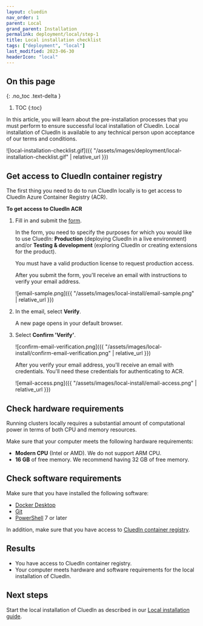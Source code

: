 ```yaml
---
layout: cluedin
nav_order: 1
parent: Local
grand_parent: Installation
permalink: deployment/local/step-1
title: Local installation checklist
tags: ["deployment", "local"]
last_modified: 2023-06-30
headerIcon: "local"
---
```

## On this page
{: .no_toc .text-delta }
1. TOC
{:toc}

In this article, you will learn about the pre-installation processes that you must perform to ensure successful local installation of CluedIn. Local installation of CluedIn is available to any technical person upon acceptance of our terms and conditions.

![local-installation-checklist.gif]({{ "/assets/images/deployment/local-installation-checklist.gif" | relative_url }})

## Get access to CluedIn container registry

The first thing you need to do to run CluedIn locally is to get access to CluedIn Azure Container Registry (ACR).

**To get access to CluedIn ACR**

1. Fill in and submit the [form](https://forms.office.com/pages/responsepage.aspx?id=YSiu9fyznUSp50nBTQEawIEsLHex0dtAnRBIgXFdeu5UQ0ZFWU0wUFI4N1lDMkRRSFpPSUg2QjdSWCQlQCN0PWcu).

    In the form, you need to specify the purposes for which you would like to use CluedIn: **Production** (deploying CluedIn in a live environment) and/or **Testing & development** (exploring CluedIn or creating extensions for the product).

    You must have a valid production license to request production access.

    After you submit the form, you'll receive an email with instructions to verify your email address.
    
    ![email-sample.png]({{ "/assets/images/local-install/email-sample.png" | relative_url }})

1. In the email, select **Verify**.

    A new page opens in your default browser.

1. Select **Confirm 'Verify'**.

    ![confirm-email-verification.png]({{ "/assets/images/local-install/confirm-email-verification.png" | relative_url }})
    
    After you verify your email address, you'll receive an email with credentials. You'll need these credentials for authenticating to ACR.

    ![email-access.png]({{ "/assets/images/local-install/email-access.png" | relative_url }})

## Check hardware requirements

Running clusters locally requires a substantial amount of computational power in terms of both CPU and memory resources.

Make sure that your computer meets the following hardware requirements:

- **Modern CPU** (Intel or AMD). We do not support ARM CPU.
- **16 GB** of free memory. We recommend having 32 GB of free memory.

## Check software requirements

Make sure that you have installed the following software:

- [Docker Desktop](https://www.docker.com/products/docker-desktop/)
- [Git](https://gitforwindows.org/)
- [PowerShell](https://learn.microsoft.com/en-us/powershell/scripting/install/installing-powershell?view=powershell-7.3) 7 or later

In addition, make sure that you have access to [CluedIn container registry](#get-access-to-cluedin-container-registry).

## Results

- You have access to CluedIn container registry.
- Your computer meets hardware and software requirements for the local installation of CluedIn.

## Next steps

Start the local installation of CluedIn as described in our [Local installation guide](/deployment/local/step-2).